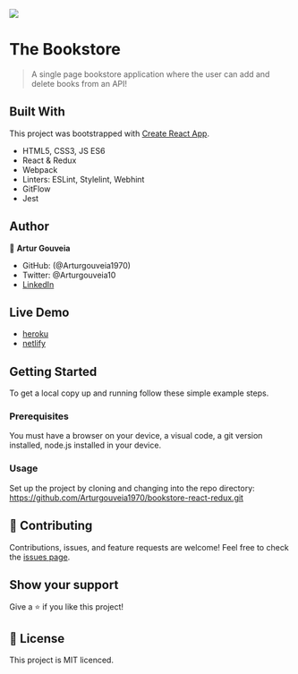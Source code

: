 ![](https://img.shields.io/badge/Microverse-blueviolet)

# The Bookstore

> A single page bookstore application where the user
> can add and delete books from an API!

## Built With

This project was bootstrapped with [Create React App](https://github.com/facebook/create-react-app).
- HTML5, CSS3, JS ES6
- React & Redux
- Webpack
- Linters: ESLint, Stylelint, Webhint
- GitFlow
- Jest

## Author

👤 **Artur Gouveia**

- GitHub: (@Arturgouveia1970)
- Twitter: @Arturgouveia10
- [LinkedIn](https://www.linkedin.com/in/artur-gouveia-323868197/)

## Live Demo
- [heroku](https://bookstore-artur.herokuapp.com/)
- [netlify](https://bookstore-artur.netlify.app/)
   
## Getting Started

To get a local copy up and running follow these simple example steps.

### Prerequisites

You must have a browser on your device, a visual code, a git version installed, node.js installed in your device.

### Usage

Set up the project by cloning and changing into the repo directory:
https://github.com/Arturgouveia1970/bookstore-react-redux.git


## 🤝 Contributing

Contributions, issues, and feature requests are welcome!
Feel free to check the [issues page](../../issues/).

## Show your support

Give a ⭐️ if you like this project!

## 📝 License

This project is MIT licenced.


